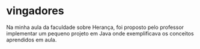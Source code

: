 # vingadores
Na minha aula da faculdade sobre Herança, foi proposto pelo professor implementar um pequeno projeto em Java onde exemplificava os conceitos aprendidos em aula.
